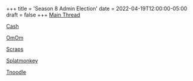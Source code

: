 +++
title = 'Season 8 Admin Election'
date = 2022-04-19T12:00:00-05:00
draft = false
+++
[Main Thread](/season-8/admin/s8-admin-election.html)

[Cash](/season-8/admin/Cash.html)

[OmOm](/season-8/admin/OmOm.html)

[Scraps](/season-8/admin/Scraps.html)

[Splatmonkey](/season-8/admin/Splatmonkey.html)

[Tnoodle](/season-8/admin/Tnoodle.html)